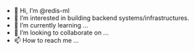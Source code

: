 - 👋 Hi, I’m @redis-ml
- 👀 I’m interested in building backend systems/infrastructures.
- 🌱 I’m currently learning ...
- 💞️ I’m looking to collaborate on ...
- 📫 How to reach me ...

<!---
redisliu/redisliu is a ✨ special ✨ repository because its `README.md` (this file) appears on your GitHub profile.
You can click the Preview link to take a look at your changes.
--->
